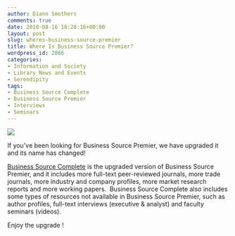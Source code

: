 ```yaml
---
author: Diann Smothers
comments: true
date: 2010-08-16 18:28:16+00:00
layout: post
slug: wheres-business-source-premier
title: Where Is Business Source Premier?
wordpress_id: 2066
categories:
- Information and Society
- Library News and Events
- Serendipity
tags:
- Business Source Complete
- Business Source Premier
- Interviews
- Seminars
---
```


![](http://www.forthancockisd.net/Library/images/icons/business%20source%20complete.gif)

If you've been looking for Business Source Premier, we have upgraded it and its name has changed!

[Business Source Complete](http://0-search.ebscohost.com.ilsprod.lib.neu.edu/login.aspx?authtype=ip,uid&profile=bsi&defaultdb=bth) is the upgraded version of Business Source Premier, and it includes more full-text peer-reviewed journals, more trade journals, more industry and company profiles, more market research reports and more working papers.  Business Source Complete also includes some types of resources not available in Business Source Premier, such as author profiles, full-text interviews (executive & analyst) and faculty seminars (videos).

Enjoy the upgrade !
